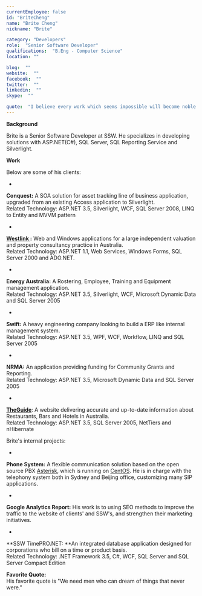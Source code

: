 ```yaml
---
currentEmployee: false
id: "BriteCheng"
name: "Brite Cheng"
nickname: "Brite"

category: "Developers"
role:  "Senior Software Developer"
qualifications:  "B.Eng - Computer Science"
location: ""

blog:  ""
website:  ""
facebook:  ""
twitter:  ""
linkedin:  ""
skype:  ""

quote:  "I believe every work which seems impossible will become noble if you have passion and faith. "
---
```


**Background**

Brite is a Senior Software Developer at SSW. He specializes in developing solutions with ASP.NET(C#), SQL Server, SQL Reporting Service and Silverlight. 

**Work**

Below are some of his clients:

*   

**Conquest:** A SOA solution for asset tracking line of business application, upgraded from an existing Access application to Silverlight.  
Related Technology: ASP.NET 3.5, Silverlight, WCF, SQL Server 2008, LINQ to Entity and MVVM pattern

*   

**[Westlink ](http://www.westlinkconsulting.com.au/):** Web and Windows applications for a large independent valuation and property consultancy practice in Australia.  
Related Technology: ASP.NET 1.1, Web Services, Windows Forms, SQL Server 2000 and ADO.NET. 

*   

**Energy Australia:** A Rostering, Employee, Training and Equipment management application.  
Related Technology: ASP.NET 3.5, Silverlight, WCF, Microsoft Dynamic Data and SQL Server 2005 

*   

**Swift:** A heavy engineering company looking to build a ERP like internal management system.  
Related Technology: ASP.NET 3.5, WPF, WCF, Workflow, LINQ and SQL Server 2005 

*   

**NRMA:** An application providing funding for Community Grants and Reporting.  
Related Technology: ASP.NET 3.5, Microsoft Dynamic Data and SQL Server 2005 

*   

**[TheGuide](http://www.theguide.com.au/)**: A website delivering accurate and up-to-date information about Restaurants, Bars and Hotels in Australia.  
Related Technology: ASP.NET 3.5, SQL Server 2005, NetTiers and nHibernate 

Brite's internal projects: 

*   

**Phone System:** A flexible communication solution based on the open source PBX [Asterisk](http://www.asterisk.org/), which is running on [CentOS](http://www.centos.org/). He is in charge with the telephony system both in Sydney and Beijing office, customizing many SIP applications.

*   

**Google Analytics Report:** His work is to using SEO methods to improve the traffic to the website of clients' and SSW's, and strengthen their marketing initiatives.

*   

**SSW TimePRO.NET: **An integrated database application designed for corporations who bill on a time or product basis.  
Related Technology: .NET Framework 3.5, C#, WCF, SQL Server and SQL Server Compact Edition 

**Favorite Quote:**  
His favorite quote is "We need men who can dream of things that never were."